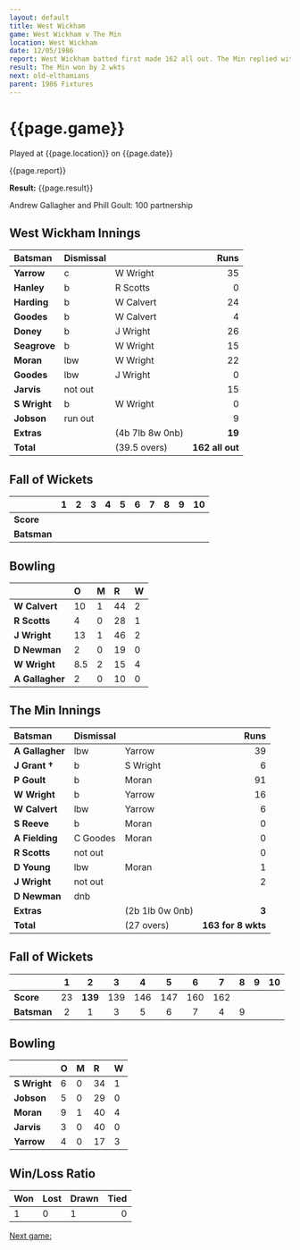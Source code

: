 ```yaml
---
layout: default
title: West Wickham
game: West Wickham v The Min
location: West Wickham
date: 12/05/1986
report: West Wickham batted first made 162 all out. The Min replied with 163 for 8 wkts.
result: The Min won by 2 wkts
next: old-elthamians
parent: 1986 Fixtures
---
```


# {{page.game}}

Played at {{page.location}} on {{page.date}}

{{page.report}}

**Result:** {{page.result}}

Andrew Gallagher and Phill Goult: 100 partnership
 
## West Wickham Innings

| Batsman | Dismissal |  | Runs |
|:---|:---|---|---:|
| **Yarrow** | c | W Wright | 35 | 
| **Hanley** | b | R Scotts | 0 | 
| **Harding** | b | W Calvert | 24 | 
| **Goodes** | b | W Calvert | 4 | 
| **Doney** | b | J Wright | 26 | 
| **Seagrove** | b | W Wright | 15 | 
| **Moran** | lbw | W Wright | 22 | 
| **Goodes** | lbw | J Wright | 0 | 
| **Jarvis** | not out |  | 15 | 
| **S Wright** | b | W Wright | 0 | 
| **Jobson** | run out | | 9 | 
| **Extras** | | (4b 7lb 8w 0nb) | **19** | 
| **Total** | | (39.5 overs) | ****162 all out**** | 

## Fall of Wickets

| | 1 | 2 | 3 | 4 | 5 | 6 | 7 | 8 | 9 | 10 |
|---|:---:|:---:|:---:|:---:|:---:|:---:|:---:|:---:|:---:|:---:|
| **Score** |  |  |  |  |  |  |  |  |  |  |
| **Batsman** |  |  |  |  |  |  |  |  |  |  |  |

## Bowling

| | O | M | R | W |
|---|:---|:---|:---|:---|
| **W Calvert** | 10 | 1 | 44 | 2 | 
| **R Scotts** | 4 | 0 | 28 | 1 | 
| **J Wright** | 13 | 1 | 46 | 2 | 
| **D Newman** | 2 | 0 | 19 | 0 | 
| **W Wright** | 8.5 | 2 | 15 | 4 |
| **A Gallagher** | 2 | 0 | 10 | 0 | 

## The Min Innings

| Batsman | Dismissal |  | Runs |
|:---|:---|---|---:|
| **A Gallagher** | lbw | Yarrow | 39 | 
| **J Grant &#8224;** | b | S Wright | 6 | 
| **P Goult** | b | Moran | 91 | 
| **W Wright** | b  | Yarrow | 16 | 
| **W Calvert** | lbw  | Yarrow | 6 | 
| **S Reeve** | b | Moran | 0 | 
| **A Fielding** | C Goodes | Moran | 0 | 
| **R Scotts** | not out |  | 0 | 
| **D Young** | lbw | Moran | 1 | 
| **J Wright** | not out |  | 2 | 
| **D Newman** | dnb |  |  | 
| **Extras** | | (2b 1lb 0w 0nb) | **3** | 
| **Total** | | (27 overs) | ****163 for 8 wkts**** | 

## Fall of Wickets

| | 1 | 2 | 3 | 4 | 5 | 6 | 7 | 8 | 9 | 10 |
|---|:---:|:---:|:---:|:---:|:---:|:---:|:---:|:---:|:---:|:---:|
| **Score** | 23 | **139** | 139 | 146 | 147 | 160 | 162 |  | | | 
| **Batsman** | 2 | 1 | 3 | 5 | 6 | 7 | 4 | 9 |  | | 


## Bowling

| | O | M | R | W |
|---|:---|:---|:---|:---|
| **S Wright** | 6 | 0 | 34 | 1 | 
| **Jobson** | 5 | 0 | 29 | 0 | 
| **Moran** | 9 | 1 | 40 | 4 | 
| **Jarvis** | 3 | 0 | 40 | 0 | 
| **Yarrow** | 4 | 0 | 17 | 3 |

## Win/Loss Ratio

| Won | Lost | Drawn | Tied |
|:---|:---|:---|---:|
| 1 | 0 | 1 | 0 |

[Next game:]({{page.next}})